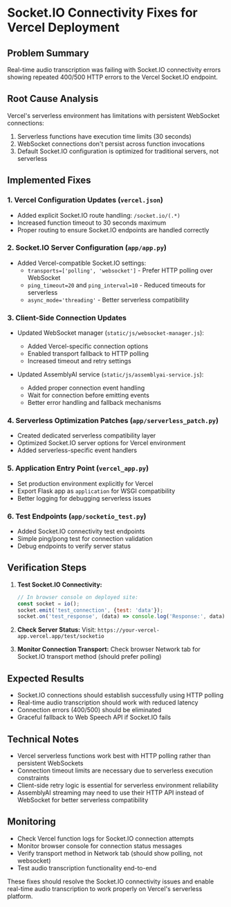 # Socket.IO Connectivity Fixes for Vercel Deployment

## Problem Summary
Real-time audio transcription was failing with Socket.IO connectivity errors showing repeated 400/500 HTTP errors to the Vercel Socket.IO endpoint.

## Root Cause Analysis
Vercel's serverless environment has limitations with persistent WebSocket connections:
1. Serverless functions have execution time limits (30 seconds)
2. WebSocket connections don't persist across function invocations
3. Default Socket.IO configuration is optimized for traditional servers, not serverless

## Implemented Fixes

### 1. Vercel Configuration Updates (`vercel.json`)
- Added explicit Socket.IO route handling: `/socket.io/(.*)`
- Increased function timeout to 30 seconds maximum
- Proper routing to ensure Socket.IO endpoints are handled correctly

### 2. Socket.IO Server Configuration (`app/app.py`)
- Added Vercel-compatible Socket.IO settings:
  - `transports=['polling', 'websocket']` - Prefer HTTP polling over WebSocket
  - `ping_timeout=20` and `ping_interval=10` - Reduced timeouts for serverless
  - `async_mode='threading'` - Better serverless compatibility

### 3. Client-Side Connection Updates
- Updated WebSocket manager (`static/js/websocket-manager.js`):
  - Added Vercel-specific connection options
  - Enabled transport fallback to HTTP polling
  - Increased timeout and retry settings

- Updated AssemblyAI service (`static/js/assemblyai-service.js`):
  - Added proper connection event handling
  - Wait for connection before emitting events
  - Better error handling and fallback mechanisms

### 4. Serverless Optimization Patches (`app/serverless_patch.py`)
- Created dedicated serverless compatibility layer
- Optimized Socket.IO server options for Vercel environment
- Added serverless-specific event handlers

### 5. Application Entry Point (`vercel_app.py`)
- Set production environment explicitly for Vercel
- Export Flask app as `application` for WSGI compatibility
- Better logging for debugging serverless issues

### 6. Test Endpoints (`app/socketio_test.py`)
- Added Socket.IO connectivity test endpoints
- Simple ping/pong test for connection validation
- Debug endpoints to verify server status

## Verification Steps

1. **Test Socket.IO Connectivity:**
   ```javascript
   // In browser console on deployed site:
   const socket = io();
   socket.emit('test_connection', {test: 'data'});
   socket.on('test_response', (data) => console.log('Response:', data));
   ```

2. **Check Server Status:**
   Visit: `https://your-vercel-app.vercel.app/test/socketio`

3. **Monitor Connection Transport:**
   Check browser Network tab for Socket.IO transport method (should prefer polling)

## Expected Results

- Socket.IO connections should establish successfully using HTTP polling
- Real-time audio transcription should work with reduced latency
- Connection errors (400/500) should be eliminated
- Graceful fallback to Web Speech API if Socket.IO fails

## Technical Notes

- Vercel serverless functions work best with HTTP polling rather than persistent WebSockets
- Connection timeout limits are necessary due to serverless execution constraints
- Client-side retry logic is essential for serverless environment reliability
- AssemblyAI streaming may need to use their HTTP API instead of WebSocket for better serverless compatibility

## Monitoring

- Check Vercel function logs for Socket.IO connection attempts
- Monitor browser console for connection status messages
- Verify transport method in Network tab (should show polling, not websocket)
- Test audio transcription functionality end-to-end

These fixes should resolve the Socket.IO connectivity issues and enable real-time audio transcription to work properly on Vercel's serverless platform.
